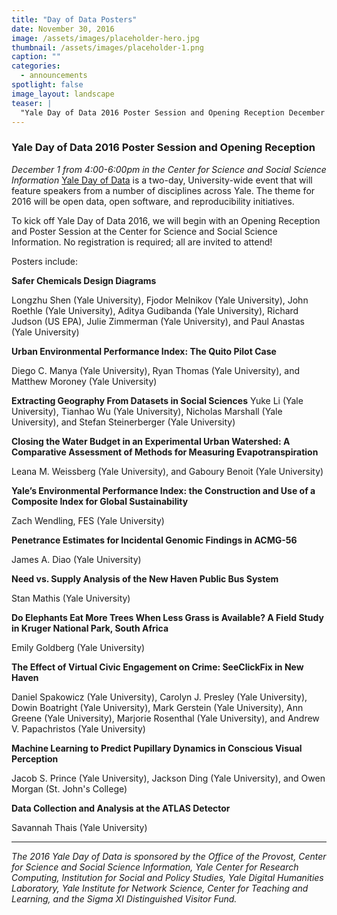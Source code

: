 ```yaml
---
title: "Day of Data Posters"
date: November 30, 2016
image: /assets/images/placeholder-hero.jpg
thumbnail: /assets/images/placeholder-1.png
caption: ""
categories: 
  - announcements
spotlight: false 
image_layout: landscape
teaser: |
  "Yale Day of Data 2016 Poster Session and Opening Reception December 1 from 4:00-6:00pm in the Center for Science and Social Science Information Yale Day of Data is a two-day, University-wide event..."
---
```


<h3>Yale Day of Data 2016 Poster Session and Opening Reception</h3>
   
<em>December 1 from 4:00-6:00pm in the Center for Science and Social Science Information</em> <a href="http://elischolar.library.yale.edu/dayofdata/" target="_blank">Yale Day of Data</a> is a two-day, University-wide event that will feature speakers from a number of disciplines across Yale. The theme for 2016 will be open data, open software, and reproducibility initiatives.
   
To kick off Yale Day of Data 2016, we will begin with an Opening Reception and Poster Session at the Center for Science and Social Science Information. No registration is required; all are invited to attend!
   
Posters include:
   
<strong>Safer Chemicals Design Diagrams</strong>
   
Longzhu Shen (Yale University), Fjodor Melnikov (Yale University), John Roethle (Yale University), Aditya Gudibanda (Yale University), Richard Judson (US EPA), Julie Zimmerman (Yale University), and Paul Anastas (Yale University)
  
<strong>Urban Environmental Performance Index: The Quito Pilot Case</strong>
   
Diego C. Manya (Yale University), Ryan Thomas (Yale University), and Matthew Moroney (Yale University)
   
<strong>Extracting Geography From Datasets in Social Sciences</strong>
Yuke Li (Yale University), Tianhao Wu (Yale University), Nicholas Marshall (Yale University), and Stefan Steinerberger (Yale University)

<strong>Closing the Water Budget in an Experimental Urban Watershed: A Comparative Assessment of Methods for Measuring Evapotranspiration</strong>

Leana M. Weissberg (Yale University), and Gaboury Benoit (Yale University)

<strong>Yale’s Environmental Performance Index: the Construction and Use of a Composite Index for Global Sustainability</strong>

Zach Wendling, FES (Yale University)

<strong>Penetrance Estimates for Incidental Genomic Findings in ACMG-56</strong>

James A. Diao (Yale University)

<strong>Need vs. Supply Analysis of the New Haven Public Bus System</strong>

Stan Mathis (Yale University)

<strong>Do Elephants Eat More Trees When Less Grass is Available? A Field Study in Kruger National Park, South Africa</strong>

Emily Goldberg (Yale University)

<strong>The Effect of Virtual Civic Engagement on Crime: SeeClickFix in New Haven</strong>

Daniel Spakowicz (Yale University), Carolyn J. Presley (Yale University), Dowin Boatright (Yale University), Mark Gerstein (Yale University), Ann Greene (Yale University), Marjorie Rosenthal (Yale University), and Andrew V. Papachristos (Yale University)

<strong>Machine Learning to Predict Pupillary Dynamics in Conscious Visual Perception</strong>

Jacob S. Prince (Yale University), Jackson Ding (Yale University), and Owen Morgan (St. John's College)

<strong>Data Collection and Analysis at the ATLAS Detector</strong>

Savannah Thais (Yale University)

---
   
<em>The 2016 Yale Day of Data is sponsored by the Office of the Provost, Center for Science and Social Science Information, Yale Center for Research Computing, Institution for Social and Policy Studies, Yale Digital Humanities Laboratory, Yale Institute for Network Science, Center for Teaching and Learning, and the Sigma XI Distinguished Visitor Fund.</em>
